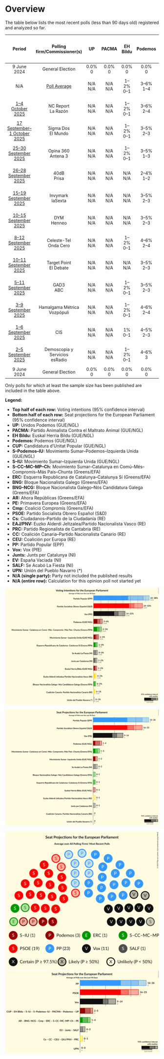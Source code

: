 # Overview

The table below lists the most recent polls (less than 90 days old) registered and analyzed so far.

| Period     | Polling firm/Commissioner(s) | UP | PACMA | EH Bildu | Podemos | CUP | S–Podemos–IU | S–IU | S–CC–MC–MP–Ch | ERC | BNG | BNG–NCG | AR | PE | Cmp | PSOE | Cs | EAJ/PNV | PRC | CC | CEU | PP | Vox | Junts | EV | SALF | UPN |
|:----------:|:----------------------------:|:--:|:--:|:--:|:--:|:--:|:--:|:--:|:--:|:--:|:--:|:--:|:--:|:--:|:--:|:--:|:--:|:--:|:--:|:--:|:--:|:--:|:--:|:--:|:--:|:--:|:--:|
| 9 June 2024 | General Election | 0.0% <br> 0 | 0.0% <br> 0 | 0.0% <br> 0 | 0.0% <br> 0 | 0.0% <br> 0 | 0.0% <br> 0 | 0.0% <br> 0 | 0.0% <br> 0 | 0.0% <br> 0 | 0.0% <br> 0 | 0.0% <br> 0 | 0.0% <br> 0 | 0.0% <br> 0 | 0.0% <br> 0 | 0.0% <br> 0 | 0.0% <br> 0 | 0.0% <br> 0 | 0.0% <br> 0 | 0.0% <br> 0 | 0.0% <br> 0 | 0.0% <br> 0 | 0.0% <br> 0 | 0.0% <br> 0 | 0.0% <br> 0 | 0.0% <br> 0 | 0.0% <br> 0 |
| N/A | [Poll Average](average.html) | N/A <br> N/A | N/A <br> N/A | 1–2% <br> 0–1 | 3–6% <br> 1–4 | N/A <br> N/A | N/A <br> N/A | 1–4% <br> 1–2 | 2–5% <br> 1–3 | 1–3% <br> 0–1 | N/A <br> N/A | 0–2% <br> 0–1 | N/A <br> N/A | N/A <br> N/A | N/A <br> N/A | 24–33% <br> 16–23 | N/A <br> N/A | 0–2% <br> 0–1 | N/A <br> N/A | 0–1% <br> 0 | N/A <br> N/A | 23–38% <br> 16–26 | 14–21% <br> 9–14 | 1–2% <br> 0–1 | N/A <br> N/A | 0–3% <br> 0–2 | 0–1% <br> 0 |
| [1–4 October 2025](2025-10-04-NCReport.html) | NC Report <br> La Razón | N/A <br> N/A | N/A <br> N/A | 1–2% <br> 0–1 | 3–6% <br> 2–4 | N/A <br> N/A | N/A <br> N/A | 1–3% <br> 0–1 | 2–4% <br> 1–2 | 1–3% <br> 0–2 | N/A <br> N/A | 0–2% <br> 0 | N/A <br> N/A | N/A <br> N/A | N/A <br> N/A | 24–29% <br> 16–20 | N/A <br> N/A | 1–2% <br> 0–1 | N/A <br> N/A | 0–1% <br> 0 | N/A <br> N/A | 32–37% <br> 22–26 | 14–19% <br> 9–12 | 1–3% <br> 0–1 | N/A <br> N/A | N/A <br> N/A | 0–1% <br> 0 |
| [17 September–1 October 2025](2025-10-01-SigmaDos.html) | Sigma Dos <br> El Mundo | N/A <br> N/A | N/A <br> N/A | 1–2% <br> 0–1 | 3–5% <br> 2–3 | N/A <br> N/A | N/A <br> N/A | 2–4% <br> 1–2 | 4–5% <br> 2–4 | 1–2% <br> 0–1 | N/A <br> N/A | 1% <br> 0 | N/A <br> N/A | N/A <br> N/A | N/A <br> N/A | 25–29% <br> 17–20 | N/A <br> N/A | 1% <br> 0–1 | N/A <br> N/A | 0–1% <br> 0 | N/A <br> N/A | 32–36% <br> 22–25 | 14–17% <br> 10–12 | 1–2% <br> 0–1 | N/A <br> N/A | 1–2% <br> 0–1 | 0–1% <br> 0 |
| [25–30 September 2025](2025-09-30-Opina360.html) | Opina 360 <br> Antena 3 | N/A <br> N/A | N/A <br> N/A | 1–2% <br> 0–1 | 3–5% <br> 1–3 | N/A <br> N/A | N/A <br> N/A | 1–3% <br> 0–1 | 2–4% <br> 1–2 | 1–3% <br> 0–2 | N/A <br> N/A | 1–2% <br> 0–1 | N/A <br> N/A | N/A <br> N/A | N/A <br> N/A | 28–33% <br> 19–22 | N/A <br> N/A | 1–2% <br> 0–1 | N/A <br> N/A | 0–1% <br> 0 | N/A <br> N/A | 25–30% <br> 17–20 | 18–23% <br> 12–15 | 1–2% <br> 0–1 | N/A <br> N/A | 1–2% <br> 0–1 | N/A <br> N/A |
| [26–28 September 2025](2025-09-28-40dB.html) | 40dB <br> Prisa | N/A <br> N/A | N/A <br> N/A | N/A <br> N/A | 2–4% <br> 1–2 | N/A <br> N/A | N/A <br> N/A | 2–3% <br> 1–2 | 3–5% <br> 2–3 | N/A <br> N/A | N/A <br> N/A | N/A <br> N/A | N/A <br> N/A | N/A <br> N/A | N/A <br> N/A | 27–31% <br> 20–23 | N/A <br> N/A | N/A <br> N/A | N/A <br> N/A | N/A <br> N/A | N/A <br> N/A | 29–33% <br> 20–23 | 15–18% <br> 11–13 | N/A <br> N/A | N/A <br> N/A | 1–2% <br> 0–1 | N/A <br> N/A |
| [15–19 September 2025](2025-09-19-Invymark.html) | Invymark <br> laSexta | N/A <br> N/A | N/A <br> N/A | N/A <br> N/A | 3–5% <br> 2–3 | N/A <br> N/A | N/A <br> N/A | 1–3% <br> 0–1 | 2–4% <br> 1–2 | N/A <br> N/A | N/A <br> N/A | N/A <br> N/A | N/A <br> N/A | N/A <br> N/A | N/A <br> N/A | 26–31% <br> 18–21 | N/A <br> N/A | N/A <br> N/A | N/A <br> N/A | N/A <br> N/A | N/A <br> N/A | 33–39% <br> 23–27 | 14–19% <br> 10–13 | N/A <br> N/A | N/A <br> N/A | 1–2% <br> 0–1 | N/A <br> N/A |
| [10–15 September 2025](2025-09-15-DYM.html) | DYM <br> Henneo | N/A <br> N/A | N/A <br> N/A | N/A <br> N/A | 3–5% <br> 2–3 | N/A <br> N/A | N/A <br> N/A | 1–3% <br> 1–2 | 2–5% <br> 1–3 | N/A <br> N/A | N/A <br> N/A | N/A <br> N/A | N/A <br> N/A | N/A <br> N/A | N/A <br> N/A | 24–30% <br> 17–21 | N/A <br> N/A | N/A <br> N/A | N/A <br> N/A | N/A <br> N/A | N/A <br> N/A | 32–38% <br> 23–27 | 14–18% <br> 9–13 | N/A <br> N/A | N/A <br> N/A | 0–1% <br> 0 | N/A <br> N/A |
| [8–12 September 2025](2025-09-12-Celeste-Tel.html) | Celeste-Tel <br> Onda Cero | N/A <br> N/A | N/A <br> N/A | 1–2% <br> 0–1 | 4–6% <br> 2–4 | N/A <br> N/A | N/A <br> N/A | 1–3% <br> 1 | 3–5% <br> 2–3 | 1–3% <br> 0–1 | N/A <br> N/A | 0–2% <br> 0–1 | N/A <br> N/A | N/A <br> N/A | N/A <br> N/A | 24–29% <br> 16–19 | N/A <br> N/A | 1–2% <br> 0–1 | N/A <br> N/A | 0–1% <br> 0 | N/A <br> N/A | 32–38% <br> 23–26 | 13–17% <br> 9–12 | 1–3% <br> 0–1 | N/A <br> N/A | 1–3% <br> 0–1 | 0–1% <br> 0 |
| [10–11 September 2025](2025-09-11-TargetPoint.html) | Target Point <br> El Debate | N/A <br> N/A | N/A <br> N/A | N/A <br> N/A | 3–5% <br> 2–3 | N/A <br> N/A | N/A <br> N/A | 2–4% <br> 1–2 | 3–6% <br> 2–4 | N/A <br> N/A | N/A <br> N/A | N/A <br> N/A | N/A <br> N/A | N/A <br> N/A | N/A <br> N/A | 24–30% <br> 17–21 | N/A <br> N/A | N/A <br> N/A | N/A <br> N/A | N/A <br> N/A | N/A <br> N/A | 29–35% <br> 20–24 | 15–20% <br> 10–14 | N/A <br> N/A | N/A <br> N/A | 1–3% <br> 0–2 | N/A <br> N/A |
| [5–11 September 2025](2025-09-11-GAD3.html) | GAD3 <br> ABC | N/A <br> N/A | N/A <br> N/A | 1–2% <br> 0–1 | 3–5% <br> 2–3 | N/A <br> N/A | N/A <br> N/A | 2–4% <br> 1–2 | 3–6% <br> 2–3 | 1–3% <br> 0–1 | N/A <br> N/A | 0–2% <br> 0–1 | N/A <br> N/A | N/A <br> N/A | N/A <br> N/A | 24–30% <br> 16–20 | N/A <br> N/A | 1–2% <br> 0–1 | N/A <br> N/A | 0–1% <br> 0 | N/A <br> N/A | 29–35% <br> 19–24 | 16–20% <br> 11–14 | 1–2% <br> 0–1 | N/A <br> N/A | 1–3% <br> 0–2 | 0–1% <br> 0 |
| [3–9 September 2025](2025-09-09-HamalgamaMétrica.html) | Hamalgama Métrica <br> Vozpópuli | N/A <br> N/A | N/A <br> N/A | 1–2% <br> 0–1 | 4–6% <br> 2–4 | N/A <br> N/A | N/A <br> N/A | 2–3% <br> 1–2 | 3–5% <br> 1–3 | 1–3% <br> 0–1 | N/A <br> N/A | 0–1% <br> 0–1 | N/A <br> N/A | N/A <br> N/A | N/A <br> N/A | 23–29% <br> 15–20 | N/A <br> N/A | 1–2% <br> 0–1 | N/A <br> N/A | 0–1% <br> 0 | N/A <br> N/A | 32–37% <br> 21–26 | 14–18% <br> 9–13 | 1–2% <br> 0–1 | N/A <br> N/A | 1–3% <br> 0–2 | 0–1% <br> 0 |
| [1–6 September 2025](2025-09-06-CIS.html) | CIS | N/A <br> N/A | N/A <br> N/A | 1% <br> 0–1 | 4–5% <br> 2–3 | N/A <br> N/A | N/A <br> N/A | 3–4% <br> 1–2 | 4–6% <br> 3 | 2–3% <br> 1 | N/A <br> N/A | 0–1% <br> 0 | N/A <br> N/A | N/A <br> N/A | N/A <br> N/A | 31–34% <br> 22–24 | N/A <br> N/A | 0–1% <br> 0 | N/A <br> N/A | 0% <br> 0 | N/A <br> N/A | 22–25% <br> 16–17 | 16–18% <br> 11–13 | 1% <br> 0 | N/A <br> N/A | 1–2% <br> 1 | 0% <br> 0 |
| [2–5 September 2025](2025-09-05-DemoscopiayServicios.html) | Demoscopia y Servicios <br> esRadio | N/A <br> N/A | N/A <br> N/A | 1–2% <br> 0–1 | 4–6% <br> 3 | N/A <br> N/A | N/A <br> N/A | 2–3% <br> 1–2 | 3–5% <br> 2–3 | 1–2% <br> 0–1 | N/A <br> N/A | 0–1% <br> 0 | N/A <br> N/A | N/A <br> N/A | N/A <br> N/A | 25–28% <br> 17–19 | N/A <br> N/A | 1% <br> 0 | N/A <br> N/A | N/A <br> N/A | N/A <br> N/A | 33–37% <br> 22–25 | 15–18% <br> 10–12 | 1–2% <br> 0–1 | N/A <br> N/A | 1–2% <br> 0–1 | N/A <br> N/A |
| 9 June 2024 | General Election | 0.0% <br> 0 | 0.0% <br> 0 | 0.0% <br> 0 | 0.0% <br> 0 | 0.0% <br> 0 | 0.0% <br> 0 | 0.0% <br> 0 | 0.0% <br> 0 | 0.0% <br> 0 | 0.0% <br> 0 | 0.0% <br> 0 | 0.0% <br> 0 | 0.0% <br> 0 | 0.0% <br> 0 | 0.0% <br> 0 | 0.0% <br> 0 | 0.0% <br> 0 | 0.0% <br> 0 | 0.0% <br> 0 | 0.0% <br> 0 | 0.0% <br> 0 | 0.0% <br> 0 | 0.0% <br> 0 | 0.0% <br> 0 | 0.0% <br> 0 | 0.0% <br> 0 |

Only polls for which at least the sample size has been published are included in the table above.

**Legend:**
+ **Top half of each row:** Voting intentions (95% confidence interval)
+ **Bottom half of each row:** Seat projections for the European Parliament (95% confidence interval)
+ **UP:** Unidos Podemos (GUE/NGL)
+ **PACMA:** Partido Animalista Contra el Maltrato Animal (GUE/NGL)
+ **EH Bildu:** Euskal Herria Bildu (GUE/NGL)
+ **Podemos:** Podemos (GUE/NGL)
+ **CUP:** Candidatura d’Unitat Popular (GUE/NGL)
+ **S–Podemos–IU:** Movimiento Sumar–Podemos–Izquierda Unida (GUE/NGL)
+ **S–IU:** Movimiento Sumar–Izquierda Unida (GUE/NGL)
+ **S–CC–MC–MP–Ch:** Movimiento Sumar–Catalunya en Comú–Més–Compromís–Más País–Chunta (Greens/EFA)
+ **ERC:** Esquerra Republicana de Catalunya–Catalunya Sí (Greens/EFA)
+ **BNG:** Bloque Nacionalista Galego (Greens/EFA)
+ **BNG–NCG:** Bloque Nacionalista Galego–Nós Candidatura Galega (Greens/EFA)
+ **AR:** Ahora Repúblicas (Greens/EFA)
+ **PE:** Primavera Europea (Greens/EFA)
+ **Cmp:** Coalició Compromís (Greens/EFA)
+ **PSOE:** Partido Socialista Obrero Español (S&D)
+ **Cs:** Ciudadanos–Partido de la Ciudadanía (RE)
+ **EAJ/PNV:** Euzko Alderdi Jeltzalea/Partido Nacionalista Vasco (RE)
+ **PRC:** Partido Regionalista de Cantabria (RE)
+ **CC:** Coalición Canaria–Partido Nacionalista Canario (RE)
+ **CEU:** Coalición por Europa (RE)
+ **PP:** Partido Popular (EPP)
+ **Vox:** Vox (PfE)
+ **Junts:** Junts per Catalunya (NI)
+ **EV:** España Vaciada (NI)
+ **SALF:** Se Acabó La Fiesta (NI)
+ **UPN:** Unión del Pueblo Navarro (*)
+ **N/A (single party):** Party not included the published results
+ **N/A (entire row):** Calculation for this opinion poll not started yet


![Graph with voting intentions not yet produced](average.png "Voting Intentions")

![Graph with seats not yet produced](average-seats.png "Seats")

![Graph with seating plan not yet produced](average-seating-plan.png "Seating Plan")
![Graph with coalitions seats not yet produced](average-coalitions-seats.png "Coalitions Seats")
